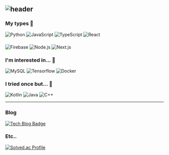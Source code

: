 ![header](https://capsule-render.vercel.app/api?type=waving&color=timeGradient&text=Welcome%20to%20ChanWu's%20GitHub%20👋&animation=twinkling&fontSize=30&fontAlignY=40&fontAlign=70&height=250)
---

### My types 🤗
![Python](https://img.shields.io/badge/Python-3776AB.svg?&style=for-the-badge&logo=Python&logoColor=white)
![JavaScript](https://img.shields.io/badge/JavaScript-F7DF1E.svg?&style=for-the-badge&logo=JavaScript&logoColor=white)
![TypeScript](https://img.shields.io/badge/TypeScript-3178C6.svg?&style=for-the-badge&logo=TypeScript&logoColor=white)
![React](https://img.shields.io/badge/React-61DAFB.svg?&style=for-the-badge&logo=React&logoColor=white)
###
![Firebase](https://img.shields.io/badge/Firebase-FFCA28.svg?&style=for-the-badge&logo=Firebase&logoColor=white)
![Node.js](https://img.shields.io/badge/Node.js-339933.svg?&style=for-the-badge&logo=Node.js&logoColor=white)
![Next.js](https://img.shields.io/badge/Next.js-000000.svg?&style=for-the-badge&logo=Next.js&logoColor=white)

### I'm interested in... 🤩
![MySQL](https://img.shields.io/badge/MySQL-4479A1.svg?&style=for-the-badge&logo=MySQL&logoColor=white)
![Tensorflow](https://img.shields.io/badge/Tensorflow-FF6F00.svg?&style=for-the-badge&logo=Tensorflow&logoColor=white)
![Docker](https://img.shields.io/badge/Docker-2496ED.svg?&style=for-the-badge&logo=Docker&logoColor=white)

### I tried once but... 🥱
![Kotlin](https://img.shields.io/badge/Kotlin-7F52FF.svg?&style=for-the-badge&logo=Kotlin&logoColor=white)
![Java](https://img.shields.io/badge/Java-007396.svg?&style=for-the-badge&logo=Java&logoColor=white)
![C++](https://img.shields.io/badge/C++-00599C.svg?&style=for-the-badge&logo=C++&logoColor=white)

---
### Blog
[![Tech Blog Badge](http://img.shields.io/badge/-Tech%20blog-black?style=flat-square&logo=github&link=https://chancethinking.tistory.com/)](https://chancethinking.tistory.com/)


### Etc..
[![Solved.ac Profile](http://mazassumnida.wtf/api/v2/generate_badge?boj=gdrffg)](https://solved.ac/gdrffg/)


